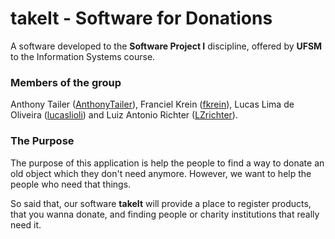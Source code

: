 # takeIt - Software for Donations
A software developed to the **Software Project I** discipline, offered by **UFSM** to the Information Systems course.

### Members of the group 
Anthony Tailer ([AnthonyTailer](https://github.com/AnthonyTailer)), Franciel Krein ([fkrein](https://github.com/fkrein)), Lucas Lima de Oliveira ([lucaslioli](https://github.com/lucaslioli)) and Luiz Antonio Richter ([LZrichter](https://github.com/LZrichter)).

### The Purpose
The purpose of this application is help the people to find a way to donate an old object which they don't need anymore. However, we want to help the people who need that things.

So said that, our software **takeIt** will provide a place to register products, that you wanna donate, and finding people or charity institutions that really need it.
